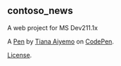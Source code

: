 contoso_news
------------
A web project for MS Dev211.1x

A [Pen](https://codepen.io/chrissetiana/pen/ppQQzx) by [Tiana Aiyemo](https://codepen.io/chrissetiana) on [CodePen](https://codepen.io).

[License](https://codepen.io/chrissetiana/pen/ppQQzx/license).